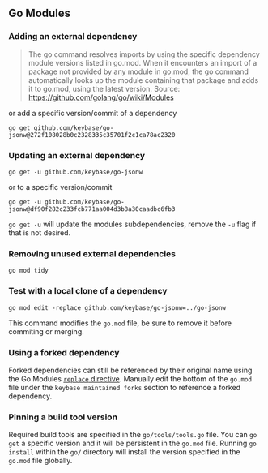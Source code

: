 ## Go Modules

### Adding an external dependency

> The go command resolves imports by using the specific dependency module
> versions listed in go.mod. When it encounters an import of a package not
> provided by any module in go.mod, the go command automatically looks up the
> module containing that package and adds it to go.mod, using the latest
> version.
Source: https://github.com/golang/go/wiki/Modules

or add a specific version/commit of a dependency

    go get github.com/keybase/go-jsonw@272f108028b0c2328335c35701f2c1ca78ac2320

### Updating an external dependency

    go get -u github.com/keybase/go-jsonw

or to a specific version/commit

    go get -u github.com/keybase/go-jsonw@df90f282c233fcb771aa004d3b8a30caadbc6fb3

`go get -u` will update the modules subdependencies, remove the `-u` flag if
that is not desired.

### Removing unused external dependencies

    go mod tidy

### Test with a local clone of a dependency

    go mod edit -replace github.com/keybase/go-jsonw=../go-jsonw

This command modifies the `go.mod` file, be sure to remove it before commiting
or merging.

### Using a forked dependency

Forked dependencies can still be referenced by their original name using the Go
Modules [`replace`
directive](https://github.com/golang/go/wiki/Modules#when-should-i-use-the-replace-directive).
Manually edit the bottom of the `go.mod` file under the `keybase maintained
forks` section to reference a forked dependency.

### Pinning a build tool version

Required build tools are specified in the `go/tools/tools.go` file. You can `go
get` a specific version and it will be persistent in the `go.mod` file. Running
`go install` within the `go/` directory will install the version specified in
the `go.mod` file globally.

